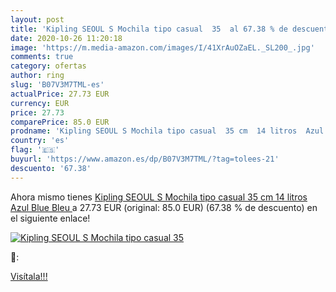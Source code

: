 ```yaml
---
layout: post
title: 'Kipling SEOUL S Mochila tipo casual  35  al 67.38 % de descuento'
date: 2020-10-26 11:20:18
image: 'https://m.media-amazon.com/images/I/41XrAuOZaEL._SL200_.jpg'
comments: true
category: ofertas
author: ring
slug: 'B07V3M7TML-es'
actualPrice: 27.73 EUR
currency: EUR
price: 27.73
comparePrice: 85.0 EUR
prodname: 'Kipling SEOUL S Mochila tipo casual  35 cm  14 litros  Azul  Blue Bleu '
country: 'es'
flag: '🇪🇸'
buyurl: 'https://www.amazon.es/dp/B07V3M7TML/?tag=tolees-21'
descuento: '67.38'
---
```


Ahora mismo tienes [Kipling SEOUL S Mochila tipo casual  35 cm  14 litros  Azul  Blue Bleu ](https://www.amazon.es/dp/B07V3M7TML/?tag=tolees-21) a 27.73 EUR (original: 85.0 EUR) (67.38 %  de descuento) en el siguiente enlace!

[![Kipling SEOUL S Mochila tipo casual  35 ](https://m.media-amazon.com/images/I/41XrAuOZaEL._SL200_.jpg)](https://www.amazon.es/dp/B07V3M7TML/?tag=tolees-21)

🔎:


[Visítala!!!](https://www.amazon.es/dp/B07V3M7TML/?tag=tolees-21)
